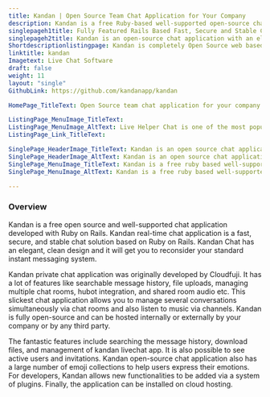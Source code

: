 ```yaml
---
title: Kandan | Open Source Team Chat Application for Your Company
description: Kandan is a free Ruby-based well-supported open-source chat application. It allows you to manage several conversations simultaneously via chat rooms. 
singlepageh1title: Fully Featured Rails Based Fast, Secure and Stable Chat App.
singlepageh2title: Kandan is an open-source chat application with an elegant and clean design. You can invite colleagues to share ideas and files in persistent group chat rooms.
Shortdescriptionlistingpage: Kandan is completely Open Source web based team chat application for your company. Kandan can be hosted internally or externally by any organization.
linktitle: kandan
Imagetext: Live Chat Software
draft: false
weight: 11
layout: "single"
GithubLink: https://github.com/kandanapp/kandan

HomePage_TitleText: Open Source team chat application for your company or team

ListingPage_MenuImage_TitleText: 
ListingPage_MenuImage_AltText: Live Helper Chat is one of the most popular open source live chat software.
ListingPage_Link_TitleText: 

SinglePage_HeaderImage_TitleText: Kandan is an open source chat application with an elegant, clean design.
SinglePage_HeaderImage_AltText: Kandan is an open source chat application with an elegant, clean design.
SinglePage_MenuImage_TitleText: Kandan is a free ruby based well-supported open source chat application.
SinglePage_MenuImage_AltText: Kandan is a free ruby based well-supported open source chat application.

---
```

### Overview

Kandan is a free open source and well-supported chat application developed with Ruby on Rails. Kandan real-time chat application is a fast, secure, and stable chat solution based on Ruby on Rails. Kandan Chat has an elegant, clean design and it will get you to reconsider your standard instant messaging system.

Kandan private chat application was originally developed by Cloudfuji. It has a lot of features like searchable message history, file uploads, managing multiple chat rooms, hubot integration, and shared room audio etc. This slickest chat application allows you to manage several conversations simultaneously via chat rooms and also listen to music via channels. Kandan is fully open-source and can be hosted internally or externally by your company or by any third party.

The fantastic features include searching the message history, download files, and management of kandan livechat app. It is also possible to see active users and invitations. Kandan open-source chat application also has a large number of emoji collections to help users express their emotions. For developers, Kandan allows new functionalities to be added via a system of plugins. Finally, the application can be installed on cloud hosting.
